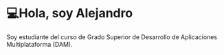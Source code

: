 # 💻​Hola, soy Alejandro 

Soy estudiante del curso de Grado Superior de Desarrollo de Aplicaciones Multiplataforma (DAM).

#
